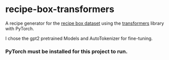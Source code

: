 # recipe-box-transformers
A recipe generator for the [recipe box dataset](https://eightportions.com/datasets/Recipes/) using the [transformers](https://github.com/huggingface/transformers) library with PyTorch.

I chose the gpt2 pretrained Models and AutoTokenizer for fine-tuning.

### PyTorch must be installed for this project to run.